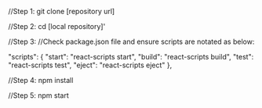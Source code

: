 //Step 1:
git clone [repository url]

//Step 2:
cd [local repository]'

//Step 3:
//Check package.json file and ensure scripts are notated as below:

"scripts": {
    "start": "react-scripts start",
    "build": "react-scripts build",
    "test": "react-scripts test",
    "eject": "react-scripts eject"
},

//Step 4: 
npm install

//Step 5:
npm start
